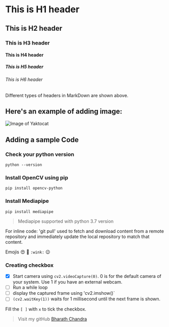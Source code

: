 # This is H1 header
## This is H2 header
### This is H3 header
#### This is H4 header
##### This is H5 header
###### This is H6 header

Different types of headers in MarkDown are shown above.


## Here's an example of adding image:
![Image of Yaktocat](https://octodex.github.com/images/yaktocat.png)


## Adding a sample Code
### Check your python version 
``` python --version ```

### Install OpenCV using pip
``` pip install opencv-python ```

### Install Mediapipe
``` pip install mediapipe ```

> Mediapipe supported with python 3.7 version

For inline code: 'git pull' used to fetch and download content from a remote repository and immediately update the local repository to match that content.

Emojis :heart_eyes: :ghost: ` :wink: ` :wink:

### Creating checkbox
- [x] Start camera using ` cv2.videoCapture(0) `. 0 is for the default camera of your system. Use 1 if you have an external webcam.
- [ ] Run a while loop 
- [ ] display the captured frame using 'cv2.imshow()`
- [ ]  `(cv2.waitKey(1))`  waits for 1 millisecond until the next frame is shown.

Fill the ` [ ] ` with `x` to tick the checkbox.

> Visit my gitHub [Bharath Chandra](https://github.com/bharathchandra0915) 

